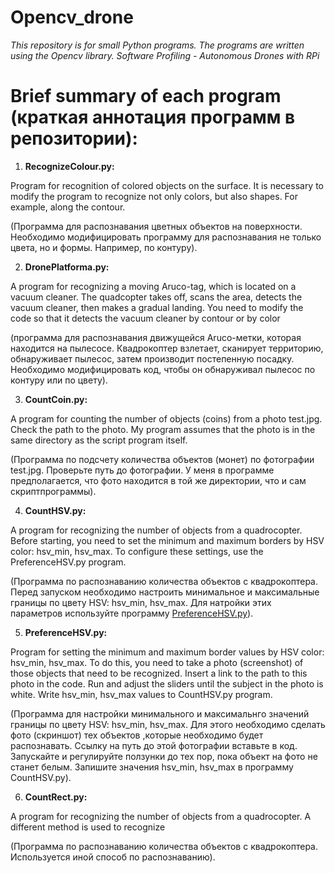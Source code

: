 # Opencv_drone
*This repository is for small Python programs. The programs are written using the Opencv library. Software Profiling - Autonomous Drones with RPi*

# Brief summary of each program (краткая аннотация программ в репозитории):
1. **RecognizeColour.py:** 

Program for recognition of colored objects on the surface. It is necessary to modify the program to recognize not only colors, but also shapes. For example, along the contour.

(Программа для распознавания цветных объектов на поверхности. Необходимо модифицировать программу для распознавания не только цвета, но и формы. Например, по контуру).

2. **DronePlatforma.py:**

A program for recognizing a moving Aruco-tag, which is located on a vacuum cleaner. The quadcopter takes off, scans the area, detects the vacuum cleaner, then makes a gradual landing.
You need to modify the code so that it detects the vacuum cleaner by contour or by color 

(программа для распознавания движущейся Aruco-метки, которая находится на пылесосе. Квадрокоптер взлетает, сканирует территорию, обнаруживает пылесос, затем производит постепенную посадку.
Необходимо модифицировать код, чтобы он обнаруживал пылесос по контуру или по цвету).

3. **CountCoin.py:**

A program for counting the number of objects (coins) from a photo test.jpg. Check the path to the photo. My program assumes that the photo is in the same directory as the script program itself.

(Программа по подсчету количества объектов (монет) по фотографии test.jpg. Проверьте путь до фотографии. У меня в программе предполагается, что фото находится в той же директории, 
что и сам скриптпрограммы).

4. **CountHSV.py:**

A program for recognizing the number of objects from a quadrocopter. Before starting, you need to set the minimum and maximum borders by HSV color: hsv_min, hsv_max. To configure these settings, use the PreferenceHSV.py program.

(Программа по распознаванию количества объектов с квадрокоптера. Перед запуском необходимо настроить минимальное и максимальные границы по цвету HSV: hsv_min, hsv_max. Для натройки этих параметров используйте программу [PreferenceHSV.py](https://github.com/alakhmenev/Opencv_drone/blob/main/PreferenceHSV.py)).

5. **PreferenceHSV.py:**

Program for setting the minimum and maximum border values by HSV color: hsv_min, hsv_max. To do this, you need to take a photo (screenshot) of those objects that need to be recognized. Insert a link to the path to this photo in the code. Run and adjust the sliders until the subject in the photo is white. Write hsv_min, hsv_max values to CountHSV.py program.

(Программа для настройки минимального и максимальнго значений границы по цвету HSV: hsv_min, hsv_max. Для этого необходимо сделать фото (скриншот) тех объектов ,которые необходимо будет распознавать. Ссылку на путь до этой фотографии вставьте в код. Запускайте и регулируйте ползунки до тех пор, пока объект на фото не станет белым. Запишите значения hsv_min, hsv_max в программу CountHSV.py).

6. **CountRect.py:**

A program for recognizing the number of objects from a quadrocopter. A different method is used to recognize

(Программа по распознаванию количества объектов с квадрокоптера. Используется иной способ по распознаванию).

